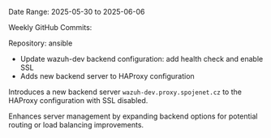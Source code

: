Date Range: 2025-05-30 to 2025-06-06

Weekly GitHub Commits:

Repository: ansible
- Update wazuh-dev backend configuration: add health check and enable SSL
- Adds new backend server to HAProxy configuration

Introduces a new backend server `wazuh-dev.proxy.spojenet.cz` to the HAProxy configuration with SSL disabled.

Enhances server management by expanding backend options for potential routing or load balancing improvements.

